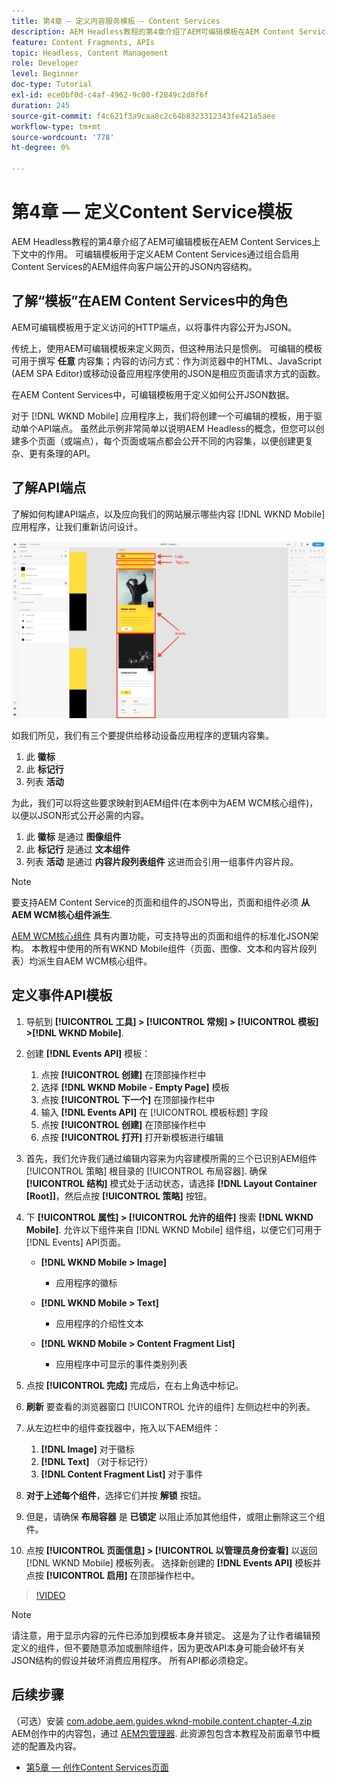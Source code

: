```yaml
---
title: 第4章 — 定义内容服务模板 — Content Services
description: AEM Headless教程的第4章介绍了AEM可编辑模板在AEM Content Services上下文中的作用。 可编辑模板用于定义AEM Content Services最终公开的JSON内容结构。
feature: Content Fragments, APIs
topic: Headless, Content Management
role: Developer
level: Beginner
doc-type: Tutorial
exl-id: ece0bf0d-c4af-4962-9c00-f2849c2d8f6f
duration: 245
source-git-commit: f4c621f3a9caa8c2c64b8323312343fe421a5aee
workflow-type: tm+mt
source-wordcount: '778'
ht-degree: 0%

---
```


# 第4章 — 定义Content Service模板

AEM Headless教程的第4章介绍了AEM可编辑模板在AEM Content Services上下文中的作用。 可编辑模板用于定义AEM Content Services通过组合启用Content Services的AEM组件向客户端公开的JSON内容结构。

## 了解“模板”在AEM Content Services中的角色

AEM可编辑模板用于定义访问的HTTP端点，以将事件内容公开为JSON。

传统上，使用AEM可编辑模板来定义网页，但这种用法只是惯例。 可编辑的模板可用于撰写 **任意** 内容集；内容的访问方式：作为浏览器中的HTML、JavaScript (AEM SPA Editor)或移动设备应用程序使用的JSON是相应页面请求方式的函数。

在AEM Content Services中，可编辑模板用于定义如何公开JSON数据。

对于 [!DNL WKND Mobile] 应用程序上，我们将创建一个可编辑的模板，用于驱动单个API端点。 虽然此示例非常简单以说明AEM Headless的概念，但您可以创建多个页面（或端点），每个页面或端点都会公开不同的内容集，以便创建更复杂、更有条理的API。

## 了解API端点

了解如何构建API端点，以及应向我们的网站展示哪些内容 [!DNL WKND Mobile] 应用程序，让我们重新访问设计。

![事件API页面分解](./assets/chapter-4/design-to-component-mapping.png)

如我们所见，我们有三个要提供给移动设备应用程序的逻辑内容集。

1. 此 **徽标**
2. 此 **标记行**
3. 列表 **活动**

为此，我们可以将这些要求映射到AEM组件(在本例中为AEM WCM核心组件)，以便以JSON形式公开必需的内容。

1. 此 **徽标** 是通过 **图像组件**
2. 此 **标记行** 是通过 **文本组件**
3. 列表 **活动** 是通过 **内容片段列表组件** 这进而会引用一组事件内容片段。

>[!NOTE]
>
>要支持AEM Content Service的页面和组件的JSON导出，页面和组件必须 **从AEM WCM核心组件派生**.
>
>[AEM WCM核心组件](https://github.com/Adobe-Marketing-Cloud/aem-core-wcm-components) 具有内置功能，可支持导出的页面和组件的标准化JSON架构。 本教程中使用的所有WKND Mobile组件（页面、图像、文本和内容片段列表）均派生自AEM WCM核心组件。

## 定义事件API模板

1. 导航到 **[!UICONTROL 工具] > [!UICONTROL 常规] > [!UICONTROL 模板] >[!DNL WKND Mobile]**.

1. 创建 **[!DNL Events API]** 模板：

   1. 点按 **[!UICONTROL 创建]** 在顶部操作栏中
   1. 选择 **[!DNL WKND Mobile - Empty Page]** 模板
   1. 点按 **[!UICONTROL 下一个]** 在顶部操作栏中
   1. 输入 **[!DNL Events API]** 在 [!UICONTROL 模板标题] 字段
   1. 点按 **[!UICONTROL 创建]** 在顶部操作栏中
   1. 点按 **[!UICONTROL 打开]** 打开新模板进行编辑

1. 首先，我们允许我们通过编辑内容来为内容建模所需的三个已识别AEM组件 [!UICONTROL 策略] 根目录的 [!UICONTROL 布局容器]. 确保 **[!UICONTROL 结构]** 模式处于活动状态，请选择 **[!DNL Layout Container \[Root\]]**，然后点按 **[!UICONTROL 策略]** 按钮。
1. 下 **[!UICONTROL 属性] > [!UICONTROL 允许的组件]** 搜索 **[!DNL WKND Mobile]**. 允许以下组件来自 [!DNL WKND Mobile] 组件组，以便它们可用于 [!DNL Events] API页面。

   * **[!DNL WKND Mobile > Image]**

      * 应用程序的徽标

   * **[!DNL WKND Mobile > Text]**

      * 应用程序的介绍性文本

   * **[!DNL WKND Mobile > Content Fragment List]**

      * 应用程序中可显示的事件类别列表

1. 点按 **[!UICONTROL 完成]** 完成后，在右上角选中标记。
1. **刷新** 要查看的浏览器窗口 [!UICONTROL 允许的组件] 左侧边栏中的列表。
1. 从左边栏中的组件查找器中，拖入以下AEM组件：
   1. **[!DNL Image]** 对于徽标
   2. **[!DNL Text]** （对于标记行）
   3. **[!DNL Content Fragment List]** 对于事件
1. **对于上述每个组件**，选择它们并按 **解锁** 按钮。
1. 但是，请确保 **布局容器** 是 **已锁定** 以阻止添加其他组件，或阻止删除这三个组件。
1. 点按 **[!UICONTROL 页面信息] > [!UICONTROL 以管理员身份查看]** 以返回 [!DNL WKND Mobile] 模板列表。 选择新创建的 **[!DNL Events API]** 模板并点按 **[!UICONTROL 启用]** 在顶部操作栏中。

>[!VIDEO](https://video.tv.adobe.com/v/28342?quality=12&learn=on)

>[!NOTE]
>
> 请注意，用于显示内容的元件已添加到模板本身并锁定。 这是为了让作者编辑预定义的组件，但不要随意添加或删除组件，因为更改API本身可能会破坏有关JSON结构的假设并破坏消费应用程序。 所有API都必须稳定。

## 后续步骤

（可选）安装 [com.adobe.aem.guides.wknd-mobile.content.chapter-4.zip](https://github.com/adobe/aem-guides-wknd-mobile/releases/latest) AEM创作中的内容包，通过 [AEM包管理器](http://localhost:4502/crx/packmgr/index.jsp). 此资源包包含本教程及前面章节中概述的配置及内容。

* [第5章 — 创作Content Services页面](./chapter-5.md)
